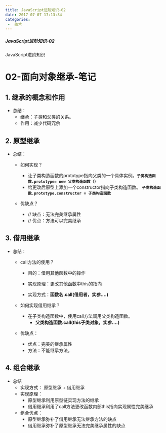 ```yaml
---
title: JavaScript进阶知识-02
date: 2017-07-07 17:13:34
categories:
 -  技术
---
```


##### JavaScript进阶知识-02

JavaScript进阶知识

<!--more-->

# 02-面向对象继承-笔记

## 1. 继承的概念和作用

- 总结：
  - 继承：子类和父类的关系。
  - 作用：减少代码冗余



## 2. 原型继承

- 总结：

  - 如何实现？

    - 让子类构造函数的prototype指向父类的一个具体实例。**`子类构造函数.prototype= new 父类构造函数（）`** 
    - 给更改后原型上添加一个constructor指向子类构造函数。 **`子类构造函数.prototype.constructor = 子类构造函数`**

  - 优缺点？    

    - // 缺点：无法完美继承属性
    - // 优点：方法可以完美继承

    



## 3. 借用继承

- 总结：

  - call方法的使用？

    - 目的：借用其他函数中的操作

    - 实现原理：更改其他函数中this的指向

    - 实现方式：**函数名.call(借用者，实参....)**

      

  - 如何实现借用继承？

    - 在子类构造函数中，使用call方法调用父类构造函数。
      - **父类构造函数.call(this子类对象，实参....)**

  - 优缺点：

    - 优点：完美的继承属性
    - 方法：不能继承方法。

    
    

## 4. 组合继承

- 总结
  - 实现方式： 原型继承 + 借用继承
  - 实现原理：
    - 原型继承利用原型链实现方法的继承
    - 借用继承利用了call方法更改函数内部this指向实现属性完美继承
  - 组合优点：
    - 原型继承弥补了借用继承无法继承方法的缺点
    - 借用继承弥补了原型继承无法完美继承属性的缺点